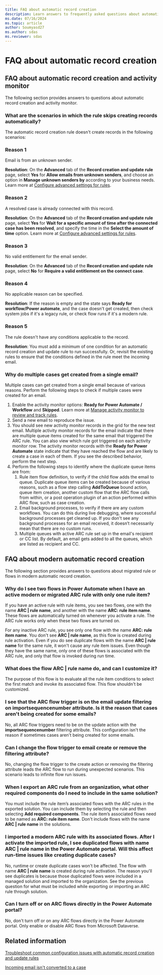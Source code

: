 ```yaml
---
title: FAQ about automatic record creation
description: Learn answers to frequently asked questions about automatic record creation.
ms.date: 07/16/2024
ms.topic: article
author: Soumyasd27
ms.author: sdas
ms.reviewer: sdas
---
```


# FAQ about automatic record creation

## FAQ about automatic record creation and activity monitor

The following section provides answers to questions about automatic record creation and activity monitor.

### What are the scenarios in which the rule skips creating records automatically?

The automatic record creation rule doesn't create records in the following scenarios:

### Reason 1

Email is from an unknown sender.

**Resolution**: On the **Advanced** tab of the **Record creation and update rule** page, select **Yes** for **Allow emails from unknown senders**, and choose an option in **Manage unknown senders by** according to your business needs. Learn more at [Configure advanced settings for rules](automatically-create-update-records.md#configure-advanced-settings-for-rules).

### Reason 2

A resolved case is already connected with this record.

**Resolution**: On the **Advanced** tab of the **Record creation and update rule** page, select **Yes** for **Wait for a specific amount of time after the connected case has been resolved**, and specify the time in the **Select the amount of time** option. Learn more at [Configure advanced settings for rules](automatically-create-update-records.md#configure-advanced-settings-for-rules).

### Reason 3

No valid entitlement for the email sender.

**Resolution**: On the **Advanced** tab of the **Record creation and update rule** page, select **No** for **Require a valid entitlement on the connect case**.

### Reason 4

No applicable reason can be specified.

**Resolution**: If the reason is empty and the state says **Ready for workflow/Power automate**, and the case doesn't get created, then check system jobs if it's a legacy rule, or check flow runs if it's a modern rule.

### Reason 5

The rule doesn't have any conditions applicable to the record.

**Resolution**: You must add a minimum of one condition for an automatic record creation and update rule to run successfully. Or, revisit the existing rules to ensure that the conditions defined in the rule meet the incoming email.

### Why do multiple cases get created from a single email?

Multiple cases can get created from a single email because of various reasons. Perform the following steps to check if multiple cases were created for an email.

1. Enable the activity monitor options: **Ready for Power Automate / Workflow** and **Skipped**. Learn more at [Manage activity monitor to review and track rules](automatically-create-update-records.md#manage-activity-monitor-to-review-and-track-rules).
1. Send a new email to reproduce the issue.
1. You should see new activity monitor records in the grid for the new test email. Multiple activity monitor records for the email indicate that there are multiple queue items created for the same email that triggered the ARC rule. You can also view which rule got triggered on each activity monitor row. The activity monitor records with the **Ready for Power Automate** state indicate that they have reached the flow and are likely to create a case in each of them. If you see the described behavior, perform the next step.
1. Perform the following steps to identify where the duplicate queue items are from:
    1. Rule item flow definition, to verify if the child flow adds the email to queue. Duplicate queue items can be created because of various reasons, such as a flow step calling **AddToQueue** bound action, queue item creation, another custom flow that the ARC flow calls from within, or a post operation plugin of an action performed within ARC flow, such as case creation.
    1. Email background processes, to verify if there are any custom workflows. You can do this during live debugging, where successful background processes get cleaned up. If you don't see any background processes for an email received, it doesn’t necessarily mean that there are no custom runs.
    1. Multiple queues with active ARC rule set up in the email's recipient or CC list. By default, an email gets added to all the queues, which are listed as recipient and CC.

## FAQ about modern automatic record creation

The following section provides answers to questions about migrated rule or flows in modern automatic record creation.

### Why do I see two flows in Power Automate when I have an active modern or migrated ARC rule with only one rule item?
  
If you have an active rule with rule items, you see two flows, one with the name **ARC | rule name**, and another with the name **ARC: rule item name**. These flows are automatically turned on whenever you activate a rule. The ARC rule works only when these two flows are turned on.

For any inactive ARC rule, you see only one flow with the name **ARC: rule item name**. You don't see **ARC | rule name**, as this flow is created during rule activation. Even if you do see duplicate flows with the name **ARC | rule name** for the same rule, it won't cause any rule item issues. Even though they have the same name, only one of these flows is associated with the ARC rule, and only that flow is invoked during run time.

### What does the flow ARC | rule name do, and can I customize it?

The purpose of this flow is to evaluate all the rule item conditions to select the first match and invoke its associated flow. This flow shouldn't be customized.  

### I see that the ARC flow trigger is on the email update filtering on importsequencenumber attribute. Is it the reason that cases aren't being created for some emails?

No, all ARC flow triggers need to be on the update action with the **importsequencenumber** filtering attribute. This configuration isn't the reason if sometimes cases aren't being created for some emails.  

### Can I change the flow trigger to email create or remove the filtering attribute?

No, changing the flow trigger to the create action or removing the filtering attribute leads the ARC flow to run during unexpected scenarios. This scenario leads to infinite flow run issues.

### When I export an ARC rule from an organization, what other required components do I need to include in the same solution?

You must include the rule item’s associated flows with the ARC rules in the exported solution. You can include them by selecting the rule and then selecting **Add required components**. The rule item’s associated flows need to be named as **ARC: rule item name**. Don't include flows with the name **ARC | rule name** in the solutions.

### I imported a modern ARC rule with its associated flows. After I activate the imported rule, I see duplicated flows with name ARC | rule name in the Power Automate portal. Will this affect run-time issues like creating duplicate cases?  

No, runtime or create duplicate cases won't be affected. The flow with name **ARC | rule name** is created during rule activation. The reason you'll see duplicates is because those duplicated flows were included in a managed solution and imported to the organization. See the previous question for what must be included while exporting or importing an ARC rule through solution.

### Can I turn off or on ARC flows directly in the Power Automate portal?  

No, don't turn off or on any ARC flows directly in the Power Automate portal. Only enable or disable ARC flows from Microsoft Dataverse.

## Related information

[Troubleshoot common configuration issues with automatic record creation and update rules](/troubleshoot/dynamics-365/customer-service/email/common-email-error-messages)

[Incoming email isn't converted to a case](/troubleshoot/dynamics-365/customer-service/email/incoming-email-not-converted-case)
